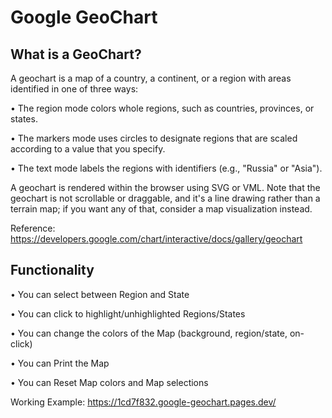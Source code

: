 # Google GeoChart

## What is a GeoChart?

A geochart is a map of a country, a continent, or a region with areas identified in one of three ways:

• The region mode colors whole regions, such as countries, provinces, or states.

• The markers mode uses circles to designate regions that are scaled according to a value that you specify.

• The text mode labels the regions with identifiers (e.g., "Russia" or "Asia").

A geochart is rendered within the browser using SVG or VML. Note that the geochart is not scrollable or draggable, and it's a line drawing rather than a terrain map; if you want any of that, consider a map visualization instead.

Reference: https://developers.google.com/chart/interactive/docs/gallery/geochart


## Functionality

• You can select between Region and State

• You can click to highlight/unhighlighted Regions/States

• You can change the colors of the Map (background, region/state, on-click)

• You can Print the Map

• You can Reset Map colors and Map selections

Working Example: https://1cd7f832.google-geochart.pages.dev/

